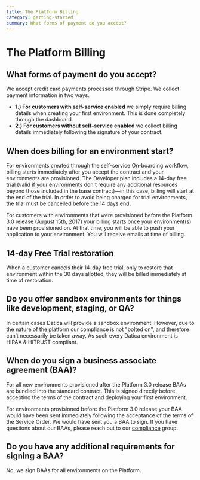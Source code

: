 ```yaml
---
title: The Platform Billing
category: getting-started
summary: What forms of payment do you accept?
---
```


# The Platform Billing

## What forms of payment do you accept?
We accept credit card payments processed through Stripe. We collect payment information in two ways.

- **1.) For customers with self-service enabled** we simply require billing details when creating your first environment. This is done completely through the dashboard.
- **2.) For customers without self-service enabled** we collect billing details immediately following the signature of your contract.

## When does billing for an environment start?
For environments created through the self-service On-boarding workflow, billing starts immediately after you accept the contract and your environments are provisioned. The Developer plan includes a 14-day free trial (valid if your environments don't require any additional resources beyond those included in the base contract)—in this case, billing will start at the end of the trial. In order to avoid being charged for trial environments, the trial must be cancelled before the 14 days end.

For customers with environments that were provisioned before the Platform 3.0 release (August 15th, 2017) your billing starts once your environment(s) have been provisioned on. At that time, you will be able to push your application to your environment. You will receive emails at time of billing.

## 14-day Free Trial restoration
When a customer cancels their 14-day free trial, only to restore that environment within the 30 days allotted, they will be billed immediately at time of restoration.

## Do you offer sandbox environments for things like development, staging, or QA?
In certain cases Datica will provide a sandbox environment. However, due to the nature of the platform our compliance is not "bolted on", and therefore can’t necessarily be taken away. As such every Datica environment is HIPAA & HITRUST compliant.

## When do you sign a business associate agreement (BAA)?
For all new environments provisioned after the Platform 3.0 release BAAs are bundled into the standard contract. This is signed directly before accepting the terms of the contract and deploying your first environment.

For environments provisioned before the Platform 3.0 release your BAA would have been sent immediately following the acceptance of the terms of the Service Order. We would have sent you a BAA to sign. If you have questions about our BAAs, please reach out to our [compliance](mailto:hipaa@datica.com) group.

## Do you have any additional requirements for signing a BAA?
No, we sign BAAs for all environments on the Platform.